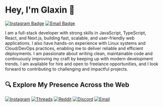 # Hey, I'm Glaxin 👋

[![Instagram Badge](https://img.shields.io/badge/-@realglaxin-1ca0f1?style=flat-square&labelColor=1ca0f1&logo=instagram&logoColor=white&link=https://instagram.com/realglaxin)](https://instagram.com/realglaxin) [![Email Badge](https://img.shields.io/badge/-mail@glaxin.dev-blue?style=flat-square&logo=gmail&logoColor=white&link=mailto:mail@glaxin.dev)](mailto:mail@glaxin.dev)

I am a full-stack developer with strong skills in JavaScript, TypeScript, React, and Next.js, building fast, scalable, and user-friendly web applications. I also have hands-on experience with Linux systems and Cloud/DevOps practices, enabling me to deliver reliable and efficient deployments. I am passionate about writing clean, maintainable code and continuously improving my craft by keeping up with modern development trends. I am available for hire and open to freelance opportunities, and I look forward to contributing to challenging and impactful projects.

## 🔍 Explore My Presence Across the Web

[![Instagram](https://img.shields.io/badge/Instagram-%23E4405F.svg?style=for-the-badge&logo=Instagram&logoColor=white)](https://instagram.com/realglaxin)
[![Threads](https://img.shields.io/badge/Threads-222222?style=for-the-badge&logo=Threads&logoColor=white)](https://www.threads.com/@realglaxin)
[![Reddit](https://img.shields.io/badge/Reddit-%23FF4500.svg?style=for-the-badge&logo=Reddit&logoColor=white)](https://www.reddit.com/user/realglaxin)
[![Discord](https://img.shields.io/badge/Discord-%235865F2.svg?style=for-the-badge&logo=discord&logoColor=white)](https://discordlookup.com/user/620569922870837253)
[![Email](https://img.shields.io/badge/Gmail-D14836?style=for-the-badge&logo=gmail&logoColor=white)](mailto:mail@glaxin.dev)
